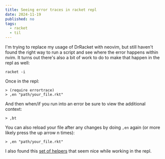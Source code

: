 ```yaml
---
title: Seeing error traces in racket repl
date: 2024-11-19
published: no
tags:
  - racket
  - til
---
```


I'm trying to replace my usage of DrRacket with neovim, but still haven't found
the right way to run a script and see where the error happens within nvim. It
turns out there's also a bit of work to do to make that happen in the repl as
well:

```
racket -i
```

Once in the repl:

```
> (require errortrace)
> ,en "path/your_file.rkt"
```

And then when/if you run into an error be sure to view the additional context:

```
> ,bt
```

You can also reload your file after any changes by doing `,en` again (or more
likely press the up arrow n times):

```
> ,en "path/your_file.rkt"
```

I also found this [set of helpers](https://barzilay.org/misc/interactive.rkt)
that seem nice while working in the repl.
